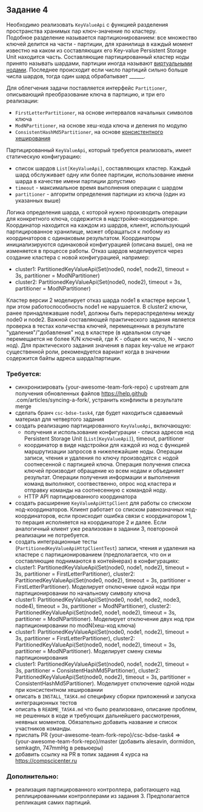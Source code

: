 ## Задание 4
Необходимо реализовать `KeyValueApi` с функцией разделения пространства хранимых пар ключ-значение по кластеру.  
Подобное разделение называется партиционированием: все множество ключей делится на части - партиции, для хранилища в 
каждый момент известно на каком из составляющих его Key-value Persistent Storage Unit находится часть. Составляющие 
партицированный кластер ноды принято называть шардами, партиции иногда называют [виртуальными нодами](https://docs.datastax.com/en/cassandra/3.0/cassandra/architecture/archDataDistributeDistribute.html). Последнее 
происходит если число партиций сильно больше числа шардов, тогда один шард обрабатывает ______.

Для облегчения задачи поставляется интерфейс `Partitioner`, описывающий преобразование ключа в партицию, и три его реализации:
- `FirstLetterPartitioner`, на основе интервалов начальных символов ключа 
- `ModNPartitioner`, на основе хеш-кода ключа и деления по модулю
- `ConsistentHashMd5Partitioner`, на основе [консистентного хеширования](https://en.wikipedia.org/wiki/Consistent_hashing) 

Партицированный `KeyValueApi`, который требуется реализовать, имеет статическую конфигурацию:
- список шардов `List[KeyValueApi]`, составляющих кластер. Каждый шард обслуживает одну или более партиции, 
использование имени шарда в качестве имени партиции допустимо 
- `timeout` - максимальное время выполнения операции с шардом  
- `partitioner` - алгоритм определения партиции из ключа (один из указанных выше)

Логика определения шарда, с которой нужно производить операции для конкретного ключа, содержится в 
надстройке-координаторе. Координатор находится на каждом из шардов, клиент, использующий партицированное
 хранилище, может обращаться к любому из координаторов с одинаковым результатом. Координаторы инициализируются 
 одинаковой конфигурацией (описана выше), она не изменяется в процессе работы. Отказ шардов моделируется через 
 создание кластера с новой конфигурацией, например:
- cluster1: PartitionedKeyValueApi(Set(node0, node1, node2), timeout = 3s, partitioner = ModNPartitioner)
- cluster2: PartitionedKeyValueApi(Set(node0, node2), timeout = 3s, partitioner = ModNPartitioner)

Кластер версии 2 моделирует отказ шарда node1 в кластере версии 1, при этом работоспособность node1 не нарушается. В 
cluster2 ключи, ранее принадлежавшие node1, должны быть перераспределены между node0 и node2. Важной составляющей 
практического задания является проверка в тестах количества ключей, перемещенных в результате 
"удаления"/"добавления" нод в кластере (в идеальном случае перемещается не более K/N ключей, где K - 
общее их число, N - число нод). Для практического задания значения в парах key-value не играют существенной роли, 
рекомендуется вариант когда в значении содержится байты адреса шарда/партиции.  
   
### Требуется:
- синхронизировать {your-awesome-team-fork-repo} c upstream для получения обновленных файлов https://help.github
.com/articles/syncing-a-fork/, устранить конфликты в результате merge 
- сделать бранч `csc-bdse-task4`, где будет находиться сдаваемый материал для четвертого задания
- создать реализацию партицированного `KeyValueApi`, включающую:
  - получения и использование конфигурации - списка адресов нод Persistent Storage Unit (`List[KeyValueApi]`), timeout, 
  partitioner
  - координатор в виде надстройки для каждой из нод с функцией маршрутизации запросов в нижележайшие ноды. Операции 
  записи, чтения и удаления по ключу производятся с нодой соотнесенной с партицией ключа. Операция получения списка 
  ключей производит обращение ко всем нодам и объединяет результат. Операции получения информации и выполнения команд
   выполняют, соотвественно, опрос нод кластера и отправку команды на соотнесенную с командой ноду.
  - HTTP API партицированного координатора 
- создать расширение `KeyValueApiHttpClient` для работы со списком нод-координаторов. Клиент работает со списком 
равнозначных нод-координаторов, если происходит ошибка связи с координатором 1, то перация исполняется на 
координаторе 2 и далее. Если аналогичный клиент уже реализован в задании 3, повтороной реализации не потребуется.   
- создать интеграционные тесты (`PartitionedKeyValueApiHttpClientTest`) записи, чтения и удаления на кластере с 
партиционированием (предполагается, что он и составляющие поднимаются в контейнерах) в конфигурациях:
 - cluster1: PartitionedKeyValueApi(Set(node0, node1, node2), timeout = 3s, partitioner = FirstLetterPartitioner),
  cluster2: PartitionedKeyValueApi(Set(node0, node2), timeout = 3s, partitioner = FirstLetterPartitioner). 
  Моделирует отключение одной ноды при партиционировании по начальному символу ключа
 - cluster1: PartitionedKeyValueApi(Set(node0, node1, node2, node3, node4), timeout = 3s, partitioner = 
 ModNPartitioner), cluster2: PartitionedKeyValueApi(Set(node0, node1, node2), timeout = 3s, partitioner = 
 ModNPartitioner). Моделирует отключение двух нод при партиционировании по modN(хеш-код ключа)
 - cluster1: PartitionedKeyValueApi(Set(node0, node1, node2), timeout = 3s, partitioner = FirstLetterPartitioner),
  cluster2: PartitionedKeyValueApi(Set(node0, node1, node2), timeout = 3s, partitioner = ModNPartitioner). 
  Моделирует смену схемы партиционирования
 - cluster1: PartitionedKeyValueApi(Set(node0, node1, node2), timeout = 3s, partitioner = ConsistentHashMd5Partitioner),
  cluster2: PartitionedKeyValueApi(Set(node0, node2), timeout = 3s, partitioner = ConsistentHashMd5Partitioner). 
  Моделирует отключение одной ноды при консистентном хешировании
- описать в `INSTALL_TASK4.md` специфику сборки приложений и запуска интеграционных тестов
- описать в `README_TASK4.md` что было реализовано, описание проблем, не решенных в коде и требующих дальнейшего 
рассмотрения, неявных моментов. Обязательно добавить название и список участников команды.  
- прислать PR {your-awesome-team-fork-repo}/csc-bdse-task4 => {your-awesome-team-fork-repo}/master (добавить alesavin, 
dormidon, semkagtn, 747mmHg в ревьюеры)  
- добавить ссылку на PR в топик задания 4 курса на https://compscicenter.ru       

### Дополнительно:
- реализация партицированного контроллера, работающего над реплицированными контроллерами из задания 3. 
Предполагается репликация самих партиций. 

